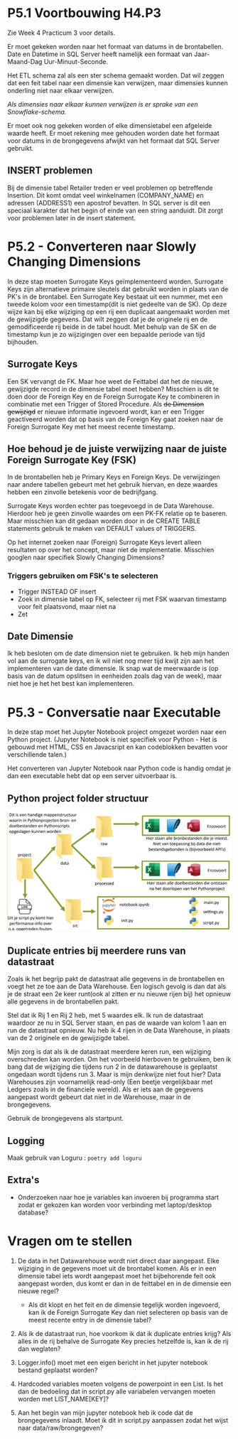 # P5.1 Voortbouwing H4.P3

Zie Week 4 Practicum 3 voor details.

Er moet gekeken worden naar het formaat van datums in de brontabellen. Date en Datetime in SQL Server heeft namelijk een formaat van Jaar-Maand-Dag Uur-Minuut-Seconde. 

Het ETL schema zal als een ster schema gemaakt worden. Dat wil zeggen dat een feit tabel naar een dimensie kan verwijzen, maar dimensies kunnen onderling niet naar elkaar verwijzen. 

*Als dimensies naar elkaar kunnen verwijzen is er sprake van een Snowflake-schema.*

Er moet ook nog gekeken worden of elke dimensietabel een afgeleide waarde heeft.
Er moet rekening mee gehouden worden date het formaat voor datums in de brongegevens afwijkt van het formaat dat SQL Server gebruikt. 

## INSERT problemen
Bij de dimensie tabel Retailer treden er veel problemen op betreffende Insertion. Dit komt omdat veel winkelnamen (COMPANY_NAME) en adressen (ADDRESS1) een apostrof bevatten. In SQL server is dit een speciaal karakter dat het begin of einde van een string aanduidt. Dit zorgt voor problemen later in de insert statement.


# P5.2 - Converteren naar Slowly Changing Dimensions

In deze stap moeten Surrogate Keys geïmplementeerd worden. Surrogate Keys zijn alternatieve primaire sleutels dat gebruikt worden in plaats van de PK's in de brontabel. Een Surrogate Key bestaat uit een nummer, met een tweede kolom voor een timestamp(dit is niet gedeelte van de SK). Op deze wijze kan bij elke wijziging op een rij een duplicaat aangemaakt worden met de gewijzigde gegevens. Dat wilt zeggen dat je de originele rij en de gemodificeerde rij beide in de tabel houdt. Met behulp van de SK en de timestamp kun je zo wijzigingen over een bepaalde periode van tijd bijhouden. 

## Surrogate Keys
Een SK vervangt de FK. Maar hoe weet de Feittabel dat het de nieuwe, gewijzigde record in de dimensie tabel moet hebben? Misschien is dit te doen door de Foreign Key en de Foreign Surrogate Key te combineren in combinatie met een Trigger of Stored Procedure. Als ~~de Dimension gewijzigd~~ er nieuwe informatie ingevoerd wordt, kan er een Trigger geactiveerd worden dat op basis van de Foreign Key gaat zoeken naar de Foreign Surrogate Key met het meest recente timestamp.

## Hoe behoud je de juiste verwijzing naar de juiste Foreign Surrogate Key (FSK)

In de brontabellen heb je Primary Keys en Foreign Keys. De verwijzingen naar andere tabellen gebeurt met het gebruik hiervan, en deze waardes hebben een zinvolle betekenis voor de bedrijfgang.

Surrogate Keys worden echter pas toegevoegd in de Data Warehouse. Hierdoor heb je geen zinvolle waardes om een PK-FK relatie op te baseren. Maar misschien kan dit gedaan worden door in de CREATE TABLE statements gebruik te maken van DEFAULT values of TRIGGERS. 

Op het internet zoeken naar (Foreign) Surrogate Keys levert alleen resultaten op over het concept, maar niet de implementatie. Misschien googlen naar specifiek Slowly Changing Dimensions?

### Triggers gebruiken om FSK's te selecteren

- Trigger INSTEAD OF insert
- Zoek in dimensie tabel op FK, selecteer rij met FSK waarvan timestamp voor feit plaatsvond, maar niet na
- Zet 


## Date Dimensie
Ik heb besloten om de date dimension niet te gebruiken. Ik heb mijn handen vol aan de surrogate keys, en ik wil niet nog meer tijd kwijt zijn aan het implementeren van de date dimensie. Ik snap wat de meerwaarde is (op basis van de datum opslitsen in eenheiden zoals dag van de week), maar niet hoe je het het best kan implementeren.


# P5.3 - Conversatie naar Executable

In deze stap moet het Jupyter Notebook project omgezet worden naar een Python project.
(Jupyter Notebook is niet specifiek voor Python - Het is gebouwd met HTML, CSS en Javacsript en kan codeblokken bevatten voor verschillende talen.)

Het converteren van Jupyter Notebook naar Python code is handig omdat je dan een executable hebt dat op een server uitvoerbaar is. 

## Python project folder structuur

![Folderstructuur](../Assets/Week%205/Folderstructuur_Pythonproject.png)



## Duplicate entries bij meerdere runs van datastraat

Zoals ik het begrijp pakt de datastraat alle gegevens in de brontabellen en voegt het ze toe aan de Data Warehouse. Een logisch gevolg is dan dat als je de straat een 2e keer runt(ook al zitten er nu nieuwe rijen bij) het opnieuw alle gegevens in de brontabellen pakt. 

Stel dat ik Rij 1 en Rij 2 heb, met 5 waardes elk. Ik run de datastraat waardoor ze nu in SQL Server staan, en pas de waarde van kolom 1 aan en run de datastraat opnieuw. 
Nu heb ik 4 rijen in de Data Warehouse, in plaats van de 2 originele en de gewijzigde tabel. 

Mijn zorg is dat als ik de datastraat meerdere keren run, een wijziging overschreden kan worden. Om het voorbeeld hierboven te gebruiken, ben ik bang dat de wijziging die tijdens run 2 in de datawarehouse is geplaatst ongedaan wordt tijdens run 3. 
Maar is mijn denkwijze niet fout hier? Data Warehouses zijn voornamelijk read-only (Een beetje vergelijkbaar met Ledgers zoals in de financiele wereld). Als er iets aan de gegevens aangepast wordt gebeurt dat niet in de Warehouse, maar in de brongegevens. 

Gebruik de brongegevens als startpunt. 

## Logging
Maak gebruik van Loguru : ``poetry add loguru``

## Extra's
- Onderzoeken naar hoe je variables kan invoeren bij programma start zodat er gekozen kan worden voor verbinding met laptop/desktop database?



# Vragen om te stellen

1. De data in het Datawarehouse wordt niet direct daar aangepast. Elke wijziging in de gegevens moet uit de brontabel komen. Als er in een dimensie tabel iets wordt aangepast moet het bijbehorende feit ook aangepast worden, dus komt er dan in de feittabel en in de dimensie een nieuwe regel?
    - Als dit klopt en het feit en de dimensie tegelijk worden ingevoerd, kan ik de Foreign Surrogate Key dan niet selecteren op basis van de meest recente entry in de dimensie tabel?
2. Als ik de datastraat run, hoe voorkom ik dat ik duplicate entries krijg? Als alles in de rij behalve de Surrogate Key precies hetzelfde is, kan ik de rij dan weglaten?

3. Logger.info() moet met een eigen bericht in het jupyter notebook bestand geplaatst worden?
4. Hardcoded variables moeten volgens de powerpoint in een List. Is het dan de bedoeling dat in script.py alle variabelen vervangen moeten worden met LIST_NAME[KEY]?
5. Aan het begin van mijn jupyter notebook heb ik code dat de brongegevens inlaadt. Moet ik dit in script.py aanpassen zodat het wijst naar data/raw/brongegeven? 